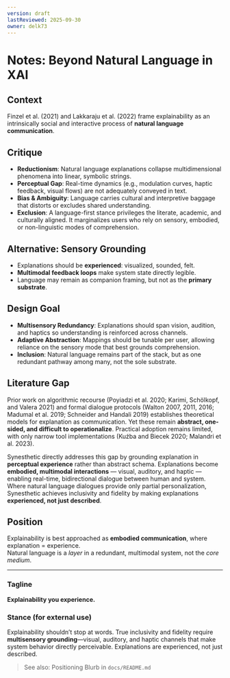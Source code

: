 ```yaml
---
version: draft
lastReviewed: 2025-09-30
owner: delk73
---
```


# Notes: Beyond Natural Language in XAI

## Context
Finzel et al. (2021) and Lakkaraju et al. (2022) frame explainability as an intrinsically social and interactive process of **natural language communication**.

## Critique
- **Reductionism**: Natural language explanations collapse multidimensional phenomena into linear, symbolic strings.  
- **Perceptual Gap**: Real-time dynamics (e.g., modulation curves, haptic feedback, visual flows) are not adequately conveyed in text.  
- **Bias & Ambiguity**: Language carries cultural and interpretive baggage that distorts or excludes shared understanding.  
- **Exclusion**: A language-first stance privileges the literate, academic, and culturally aligned. It marginalizes users who rely on sensory, embodied, or non-linguistic modes of comprehension.

## Alternative: Sensory Grounding
- Explanations should be **experienced**: visualized, sounded, felt.  
- **Multimodal feedback loops** make system state directly legible.  
- Language may remain as companion framing, but not as the **primary substrate**.  

## Design Goal
- **Multisensory Redundancy**: Explanations should span vision, audition, and haptics so understanding is reinforced across channels.  
- **Adaptive Abstraction**: Mappings should be tunable per user, allowing reliance on the sensory mode that best grounds comprehension.  
- **Inclusion**: Natural language remains part of the stack, but as one redundant pathway among many, not the sole substrate.  

## Literature Gap
Prior work on algorithmic recourse (Poyiadzi et al. 2020; Karimi, Schölkopf, and Valera 2021) and formal dialogue protocols (Walton 2007, 2011, 2016; Madumal et al. 2019; Schneider and Handali 2019) establishes theoretical models for explanation as communication. Yet these remain **abstract, one-sided, and difficult to operationalize**. Practical adoption remains limited, with only narrow tool implementations (Kuźba and Biecek 2020; Malandri et al. 2023).  

Synesthetic directly addresses this gap by grounding explanation in **perceptual experience** rather than abstract schema. Explanations become **embodied, multimodal interactions** — visual, auditory, and haptic — enabling real-time, bidirectional dialogue between human and system. Where natural language dialogues provide only partial personalization, Synesthetic achieves inclusivity and fidelity by making explanations **experienced, not just described**.  

## Position
Explainability is best approached as **embodied communication**, where explanation = experience.  
Natural language is a *layer* in a redundant, multimodal system, not the *core medium*.  

---

### Tagline
**Explainability you experience.**

### Stance (for external use)
Explainability shouldn’t stop at words. True inclusivity and fidelity require **multisensory grounding**—visual, auditory, and haptic channels that make system behavior directly perceivable. Explanations are experienced, not just described.  

> See also: Positioning Blurb in `docs/README.md`
